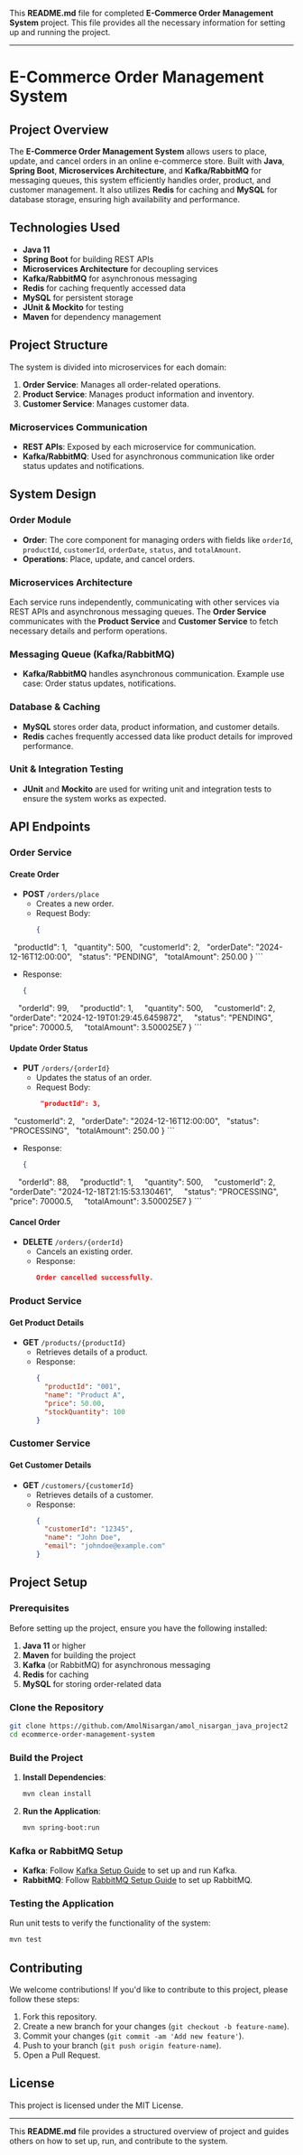 This **README.md** file for  completed **E-Commerce Order Management System** project. This file provides all the necessary information for setting up and running the project.

---

# **E-Commerce Order Management System**

## **Project Overview**
The **E-Commerce Order Management System** allows users to place, update, and cancel orders in an online e-commerce store. Built with **Java**, **Spring Boot**, **Microservices Architecture**, and **Kafka/RabbitMQ** for messaging queues, this system efficiently handles order, product, and customer management. It also utilizes **Redis** for caching and **MySQL** for database storage, ensuring high availability and performance.

## **Technologies Used**
- **Java 11**
- **Spring Boot** for building REST APIs
- **Microservices Architecture** for decoupling services
- **Kafka/RabbitMQ** for asynchronous messaging
- **Redis** for caching frequently accessed data
- **MySQL** for persistent storage
- **JUnit & Mockito** for testing
- **Maven** for dependency management

## **Project Structure**

The system is divided into microservices for each domain:
1. **Order Service**: Manages all order-related operations.
2. **Product Service**: Manages product information and inventory.
3. **Customer Service**: Manages customer data.

### **Microservices Communication**
- **REST APIs**: Exposed by each microservice for communication.
- **Kafka/RabbitMQ**: Used for asynchronous communication like order status updates and notifications.

## **System Design**

### **Order Module**
- **Order**: The core component for managing orders with fields like `orderId`, `productId`, `customerId`, `orderDate`, `status`, and `totalAmount`.
- **Operations**: Place, update, and cancel orders.

### **Microservices Architecture**
Each service runs independently, communicating with other services via REST APIs and asynchronous messaging queues. The **Order Service** communicates with the **Product Service** and **Customer Service** to fetch necessary details and perform operations.

### **Messaging Queue (Kafka/RabbitMQ)**
- **Kafka/RabbitMQ** handles asynchronous communication. Example use case: Order status updates, notifications.

### **Database & Caching**
- **MySQL** stores order data, product information, and customer details.
- **Redis** caches frequently accessed data like product details for improved performance.

### **Unit & Integration Testing**
- **JUnit** and **Mockito** are used for writing unit and integration tests to ensure the system works as expected.

## **API Endpoints**

### **Order Service**
#### **Create Order**
- **POST** `/orders/place`
  - Creates a new order.
  - Request Body:
    ```json
    {
  "productId": 1,
  "quantity": 500,
  "customerId": 2,
  "orderDate": "2024-12-16T12:00:00",
  "status": "PENDING",
  "totalAmount": 250.00
}
    ```
  - Response:
    ```json
    {
    "orderId": 99,
    "productId": 1,
    "quantity": 500,
    "customerId": 2,
    "orderDate": "2024-12-19T01:29:45.6459872",
    "status": "PENDING",
    "price": 70000.5,
    "totalAmount": 3.500025E7
    }
    ```

#### **Update Order Status**
- **PUT** `/orders/{orderId}`
  - Updates the status of an order.
  - Request Body:
    ```json
     "productId": 3,
  "customerId": 2,
  "orderDate": "2024-12-16T12:00:00",
  "status": "PROCESSING",
  "totalAmount": 250.00
}
    ```
  - Response:
    ```json
    {
    "orderId": 88,
    "productId": 1,
    "quantity": 500,
    "customerId": 2,
    "orderDate": "2024-12-18T21:15:53.130461",
    "status": "PROCESSING",
    "price": 70000.5,
    "totalAmount": 3.500025E7
}
    ```

#### **Cancel Order**
- **DELETE** `/orders/{orderId}`
  - Cancels an existing order.
  - Response:
    ```json
    Order cancelled successfully.
    ```

### **Product Service**
#### **Get Product Details**
- **GET** `/products/{productId}`
  - Retrieves details of a product.
  - Response:
    ```json
    {
      "productId": "001",
      "name": "Product A",
      "price": 50.00,
      "stockQuantity": 100
    }
    ```

### **Customer Service**
#### **Get Customer Details**
- **GET** `/customers/{customerId}`
  - Retrieves details of a customer.
  - Response:
    ```json
    {
      "customerId": "12345",
      "name": "John Doe",
      "email": "johndoe@example.com"
    }
    ```

## **Project Setup**

### **Prerequisites**
Before setting up the project, ensure you have the following installed:
1. **Java 11** or higher
2. **Maven** for building the project
3. **Kafka** (or RabbitMQ) for asynchronous messaging
4. **Redis** for caching
5. **MySQL** for storing order-related data

### **Clone the Repository**
```bash
git clone https://github.com/AmolNisargan/amol_nisargan_java_project2
cd ecommerce-order-management-system
```

### **Build the Project**
1. **Install Dependencies**:
   ```bash
   mvn clean install
   ```

2. **Run the Application**:
   ```bash
   mvn spring-boot:run
   ```

### **Kafka or RabbitMQ Setup**
- **Kafka**: Follow [Kafka Setup Guide](https://kafka.apache.org/quickstart) to set up and run Kafka.
- **RabbitMQ**: Follow [RabbitMQ Setup Guide](https://www.rabbitmq.com/getstarted.html) to set up RabbitMQ.

### **Testing the Application**
Run unit tests to verify the functionality of the system:
```bash
mvn test
```

## **Contributing**

We welcome contributions! If you'd like to contribute to this project, please follow these steps:
1. Fork this repository.
2. Create a new branch for your changes (`git checkout -b feature-name`).
3. Commit your changes (`git commit -am 'Add new feature'`).
4. Push to your branch (`git push origin feature-name`).
5. Open a Pull Request.

## **License**
This project is licensed under the MIT License.

---

This **README.md** file provides a structured overview of project and guides others on how to set up, run, and contribute to the system.
